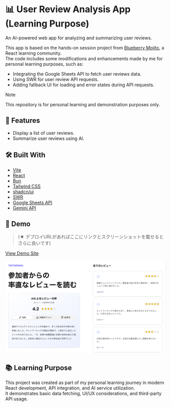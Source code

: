 # 📊 User Review Analysis App (Learning Purpose)

An AI-powered web app for analyzing and summarizing user reviews.

This app is based on the hands-on session project from [Blueberry Mojito](https://b13o.com/), a React learning community.<br>
The code includes some modifications and enhancements made by me for personal learning purposes, such as:

- Integrating the Google Sheets API to fetch user reviews data.
- Using SWR for user review API requests.
- Adding fallback UI for loading and error states during API requests.

> [!NOTE]
> This repository is for personal learning and demonstration purposes only.



## 🚀 Features

- Display a list of user reviews.
- Summarize user reviews using AI.



## 🛠️ Built With

- [Vite](https://vite.dev/)
- [React](https://react.dev/)
- [Bun](https://bun.sh/)
- [Tailwind CSS](https://tailwindcss.com/)
- [shadcn/ui](https://ui.shadcn.com/)
- [SWR](https://swr.vercel.app/)
- [Google Sheets API](https://developers.google.com/sheets/api)
- [Gemini API](https://aistudio.google.com/)



## 📸 Demo

> (★ デプロイURLがあればここにリンクとスクリーンショットを載せるとさらに良いです)

[View Demo Site](https://demo-ai-review-analysis-app.pages.dev/)


<picture width="100%" height="auto" loading="lazy">
  <source
    srcset="./public/screenshot.webp" 
    type="image/webp" />
  <img src="./public/screenshot.png" alt="screenshot" />
</picture>



## 📚 Learning Purpose

This project was created as part of my personal learning journey in modern React development, API integration, and AI service utilization.  
It demonstrates basic data fetching, UI/UX considerations, and third-party API usage.